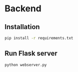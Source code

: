# Backend

## Installation

```bash
pip install -r requirements.txt
```

## Run Flask server

```bash
python webserver.py
```

